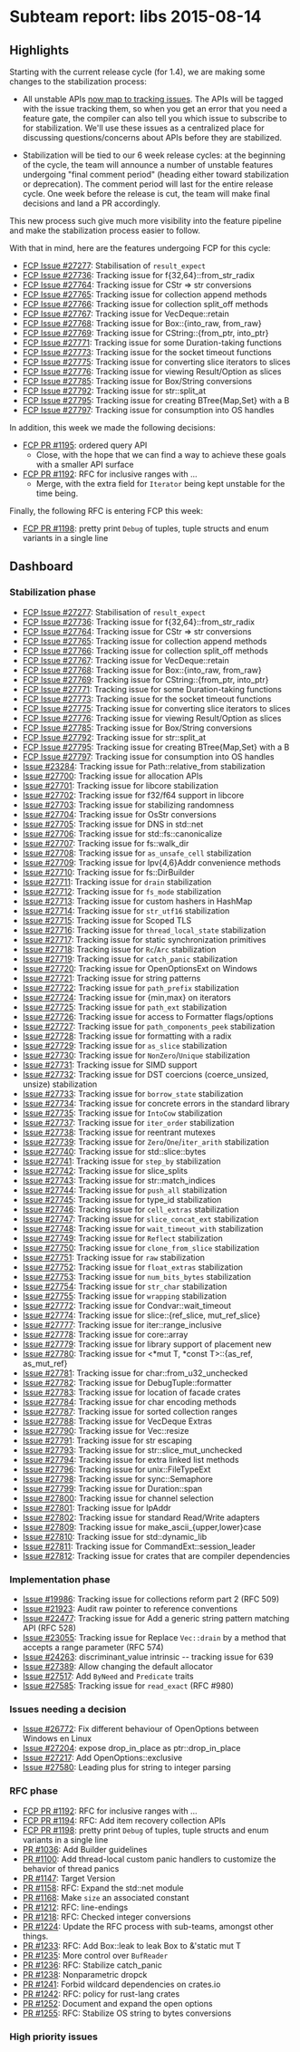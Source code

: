 # Subteam report: libs 2015-08-14

## Highlights

Starting with the current release cycle (for 1.4), we are making some
changes to the stabilization process:

* All unstable APIs
  [now map to tracking issues](https://internals.rust-lang.org/t/psa-stabilization-tracking-on-the-libs-team/2493). The
  APIs will be tagged with the issue tracking them, so when you get an
  error that you need a feature gate, the compiler can also tell you
  which issue to subscribe to for stabilization. We'll use these
  issues as a centralized place for discussing questions/concerns
  about APIs before they are stabilized.

* Stabilization will be tied to our 6 week release cycles: at the
  beginning of the cycle, the team will announce a number of unstable
  features undergoing "final comment period" (heading either toward
  stabilization or deprecation). The comment period will last for the
  entire release cycle. One week before the release is cut, the team
  will make final decisions and land a PR accordingly.

This new process such give much more visibility into the feature
pipeline and make the stabilization process easier to follow.

With that in mind, here are the features undergoing FCP for this cycle:

- [FCP Issue #27277](https://github.com/rust-lang/rust/issues/27277):
  Stabilisation of `result_expect`
- [FCP Issue #27736](https://github.com/rust-lang/rust/issues/27736):
  Tracking issue for f{32,64}::from_str_radix
- [FCP Issue #27764](https://github.com/rust-lang/rust/issues/27764):
  Tracking issue for CStr => str conversions
- [FCP Issue #27765](https://github.com/rust-lang/rust/issues/27765):
  Tracking issue for collection append methods
- [FCP Issue #27766](https://github.com/rust-lang/rust/issues/27766):
  Tracking issue for collection split_off methods
- [FCP Issue #27767](https://github.com/rust-lang/rust/issues/27767):
  Tracking issue for VecDeque::retain
- [FCP Issue #27768](https://github.com/rust-lang/rust/issues/27768):
  Tracking issue for Box::{into_raw, from_raw}
- [FCP Issue #27769](https://github.com/rust-lang/rust/issues/27769):
  Tracking issue for CString::{from_ptr, into_ptr}
- [FCP Issue #27771](https://github.com/rust-lang/rust/issues/27771):
  Tracking issue for some Duration-taking functions
- [FCP Issue #27773](https://github.com/rust-lang/rust/issues/27773):
  Tracking issue for the socket timeout functions
- [FCP Issue #27775](https://github.com/rust-lang/rust/issues/27775):
  Tracking issue for converting slice iterators to slices
- [FCP Issue #27776](https://github.com/rust-lang/rust/issues/27776):
  Tracking issue for viewing Result/Option as slices
- [FCP Issue #27785](https://github.com/rust-lang/rust/issues/27785):
  Tracking issue for Box<str>/String conversions
- [FCP Issue #27792](https://github.com/rust-lang/rust/issues/27792):
  Tracking issue for str::split_at
- [FCP Issue #27795](https://github.com/rust-lang/rust/issues/27795):
  Tracking issue for creating BTree{Map,Set} with a B
- [FCP Issue #27797](https://github.com/rust-lang/rust/issues/27797):
  Tracking issue for consumption into OS handles

In addition, this week we made the following decisions:

- [FCP PR #1195](https://github.com/rust-lang/rfcs/pull/1195):
  ordered query API
  - Close, with the hope that we can find a way to achieve these goals
    with a smaller API surface
- [FCP PR #1192](https://github.com/rust-lang/rfcs/pull/1192):
  RFC for inclusive ranges with ...
  - Merge, with the extra field for `Iterator` being kept unstable for
    the time being.

Finally, the following RFC is entering FCP this week:

- [FCP PR #1198](https://github.com/rust-lang/rfcs/pull/1198):
  pretty print `Debug` of tuples, tuple structs and enum variants in a single line

## Dashboard

### Stabilization phase

- [FCP Issue #27277](https://github.com/rust-lang/rust/issues/27277):
  Stabilisation of `result_expect`
- [FCP Issue #27736](https://github.com/rust-lang/rust/issues/27736):
  Tracking issue for f{32,64}::from_str_radix
- [FCP Issue #27764](https://github.com/rust-lang/rust/issues/27764):
  Tracking issue for CStr => str conversions
- [FCP Issue #27765](https://github.com/rust-lang/rust/issues/27765):
  Tracking issue for collection append methods
- [FCP Issue #27766](https://github.com/rust-lang/rust/issues/27766):
  Tracking issue for collection split_off methods
- [FCP Issue #27767](https://github.com/rust-lang/rust/issues/27767):
  Tracking issue for VecDeque::retain
- [FCP Issue #27768](https://github.com/rust-lang/rust/issues/27768):
  Tracking issue for Box::{into_raw, from_raw}
- [FCP Issue #27769](https://github.com/rust-lang/rust/issues/27769):
  Tracking issue for CString::{from_ptr, into_ptr}
- [FCP Issue #27771](https://github.com/rust-lang/rust/issues/27771):
  Tracking issue for some Duration-taking functions
- [FCP Issue #27773](https://github.com/rust-lang/rust/issues/27773):
  Tracking issue for the socket timeout functions
- [FCP Issue #27775](https://github.com/rust-lang/rust/issues/27775):
  Tracking issue for converting slice iterators to slices
- [FCP Issue #27776](https://github.com/rust-lang/rust/issues/27776):
  Tracking issue for viewing Result/Option as slices
- [FCP Issue #27785](https://github.com/rust-lang/rust/issues/27785):
  Tracking issue for Box<str>/String conversions
- [FCP Issue #27792](https://github.com/rust-lang/rust/issues/27792):
  Tracking issue for str::split_at
- [FCP Issue #27795](https://github.com/rust-lang/rust/issues/27795):
  Tracking issue for creating BTree{Map,Set} with a B
- [FCP Issue #27797](https://github.com/rust-lang/rust/issues/27797):
  Tracking issue for consumption into OS handles
- [Issue #23284](https://github.com/rust-lang/rust/issues/23284):
  Tracking issue for Path::relative_from stabilization
- [Issue #27700](https://github.com/rust-lang/rust/issues/27700):
  Tracking issue for allocation APIs
- [Issue #27701](https://github.com/rust-lang/rust/issues/27701):
  Tracking issue for libcore stabilization
- [Issue #27702](https://github.com/rust-lang/rust/issues/27702):
  Tracking issue for f32/f64 support in libcore
- [Issue #27703](https://github.com/rust-lang/rust/issues/27703):
  Tracking issue for stabilizing randomness
- [Issue #27704](https://github.com/rust-lang/rust/issues/27704):
  Tracking issue for OsStr conversions
- [Issue #27705](https://github.com/rust-lang/rust/issues/27705):
  Tracking issue for DNS in std::net
- [Issue #27706](https://github.com/rust-lang/rust/issues/27706):
  Tracking issue for std::fs::canonicalize
- [Issue #27707](https://github.com/rust-lang/rust/issues/27707):
  Tracking issue for fs::walk_dir
- [Issue #27708](https://github.com/rust-lang/rust/issues/27708):
  Tracking issue for `as_unsafe_cell` stabilization
- [Issue #27709](https://github.com/rust-lang/rust/issues/27709):
  Tracking issue for Ipv{4,6}Addr convenience methods
- [Issue #27710](https://github.com/rust-lang/rust/issues/27710):
  Tracking issue for fs::DirBuilder
- [Issue #27711](https://github.com/rust-lang/rust/issues/27711):
  Tracking issue for `drain` stabilization
- [Issue #27712](https://github.com/rust-lang/rust/issues/27712):
  Tracking issue for `fs_mode` stabilization
- [Issue #27713](https://github.com/rust-lang/rust/issues/27713):
  Tracking issue for custom hashers in HashMap
- [Issue #27714](https://github.com/rust-lang/rust/issues/27714):
  Tracking issue for `str_utf16` stabilization
- [Issue #27715](https://github.com/rust-lang/rust/issues/27715):
  Tracking issue for Scoped TLS
- [Issue #27716](https://github.com/rust-lang/rust/issues/27716):
  Tracking issue for `thread_local_state` stabilization
- [Issue #27717](https://github.com/rust-lang/rust/issues/27717):
  Tracking issue for static synchronization primitives
- [Issue #27718](https://github.com/rust-lang/rust/issues/27718):
  Tracking issue for `Rc`/`Arc` stabilization
- [Issue #27719](https://github.com/rust-lang/rust/issues/27719):
  Tracking issue for `catch_panic` stabilization
- [Issue #27720](https://github.com/rust-lang/rust/issues/27720):
  Tracking issue for OpenOptionsExt on Windows
- [Issue #27721](https://github.com/rust-lang/rust/issues/27721):
  Tracking issue for string patterns
- [Issue #27722](https://github.com/rust-lang/rust/issues/27722):
  Tracking issue for `path_prefix` stabilization
- [Issue #27724](https://github.com/rust-lang/rust/issues/27724):
  Tracking issue for {min,max} on iterators
- [Issue #27725](https://github.com/rust-lang/rust/issues/27725):
  Tracking issue for `path_ext` stabilization
- [Issue #27726](https://github.com/rust-lang/rust/issues/27726):
  Tracking issue for access to Formatter flags/options
- [Issue #27727](https://github.com/rust-lang/rust/issues/27727):
  Tracking issue for `path_components_peek` stabilization
- [Issue #27728](https://github.com/rust-lang/rust/issues/27728):
  Tracking issue for formatting with a radix
- [Issue #27729](https://github.com/rust-lang/rust/issues/27729):
  Tracking issue for `as_slice` stabilization
- [Issue #27730](https://github.com/rust-lang/rust/issues/27730):
  Tracking issue for `NonZero`/`Unique` stabilization
- [Issue #27731](https://github.com/rust-lang/rust/issues/27731):
  Tracking issue for SIMD support
- [Issue #27732](https://github.com/rust-lang/rust/issues/27732):
  Tracking issue for DST coercions (coerce_unsized, unsize) stabilization
- [Issue #27733](https://github.com/rust-lang/rust/issues/27733):
  Tracking issue for `borrow_state` stabilization
- [Issue #27734](https://github.com/rust-lang/rust/issues/27734):
  Tracking issue for concrete errors in the standard library
- [Issue #27735](https://github.com/rust-lang/rust/issues/27735):
  Tracking issue for `IntoCow` stabilization
- [Issue #27737](https://github.com/rust-lang/rust/issues/27737):
  Tracking issue for `iter_order` stabilization
- [Issue #27738](https://github.com/rust-lang/rust/issues/27738):
  Tracking issue for reentrant mutexes
- [Issue #27739](https://github.com/rust-lang/rust/issues/27739):
  Tracking issue for `Zero`/`One`/`iter_arith` stabilization
- [Issue #27740](https://github.com/rust-lang/rust/issues/27740):
  Tracking issue for std::slice::bytes
- [Issue #27741](https://github.com/rust-lang/rust/issues/27741):
  Tracking issue for `step_by` stabilization
- [Issue #27742](https://github.com/rust-lang/rust/issues/27742):
  Tracking issue for slice_splits
- [Issue #27743](https://github.com/rust-lang/rust/issues/27743):
  Tracking issue for str::match_indices
- [Issue #27744](https://github.com/rust-lang/rust/issues/27744):
  Tracking issue for `push_all` stabilization
- [Issue #27745](https://github.com/rust-lang/rust/issues/27745):
  Tracking issue for type_id stabilization
- [Issue #27746](https://github.com/rust-lang/rust/issues/27746):
  Tracking issue for `cell_extras` stabilization
- [Issue #27747](https://github.com/rust-lang/rust/issues/27747):
  Tracking issue for `slice_concat_ext` stabilization
- [Issue #27748](https://github.com/rust-lang/rust/issues/27748):
  Tracking issue for `wait_timeout_with` stabilization
- [Issue #27749](https://github.com/rust-lang/rust/issues/27749):
  Tracking issue for `Reflect` stabilization
- [Issue #27750](https://github.com/rust-lang/rust/issues/27750):
  Tracking issue for `clone_from_slice` stabilization
- [Issue #27751](https://github.com/rust-lang/rust/issues/27751):
  Tracking issue for `raw` stabilization
- [Issue #27752](https://github.com/rust-lang/rust/issues/27752):
  Tracking issue for `float_extras` stabilization
- [Issue #27753](https://github.com/rust-lang/rust/issues/27753):
  Tracking issue for `num_bits_bytes` stabilization
- [Issue #27754](https://github.com/rust-lang/rust/issues/27754):
  Tracking issue for `str_char` stabilization
- [Issue #27755](https://github.com/rust-lang/rust/issues/27755):
  Tracking issue for `wrapping` stabilization
- [Issue #27772](https://github.com/rust-lang/rust/issues/27772):
  Tracking issue for Condvar::wait_timeout
- [Issue #27774](https://github.com/rust-lang/rust/issues/27774):
  Tracking issue for slice::{ref_slice, mut_ref_slice}
- [Issue #27777](https://github.com/rust-lang/rust/issues/27777):
  Tracking issue for iter::range_inclusive
- [Issue #27778](https://github.com/rust-lang/rust/issues/27778):
  Tracking issue for core::array
- [Issue #27779](https://github.com/rust-lang/rust/issues/27779):
  Tracking issue for library support of placement new
- [Issue #27780](https://github.com/rust-lang/rust/issues/27780):
  Tracking issue for <*mut T, *const T>::{as_ref, as_mut_ref}
- [Issue #27781](https://github.com/rust-lang/rust/issues/27781):
  Tracking issue for char::from_u32_unchecked
- [Issue #27782](https://github.com/rust-lang/rust/issues/27782):
  Tracking issue for DebugTuple::formatter
- [Issue #27783](https://github.com/rust-lang/rust/issues/27783):
  Tracking issue for location of facade crates
- [Issue #27784](https://github.com/rust-lang/rust/issues/27784):
  Tracking issue for char encoding methods
- [Issue #27787](https://github.com/rust-lang/rust/issues/27787):
  Tracking issue for sorted collection ranges
- [Issue #27788](https://github.com/rust-lang/rust/issues/27788):
  Tracking issue for VecDeque Extras
- [Issue #27790](https://github.com/rust-lang/rust/issues/27790):
  Tracking issue for Vec::resize
- [Issue #27791](https://github.com/rust-lang/rust/issues/27791):
  Tracking issue for str escaping
- [Issue #27793](https://github.com/rust-lang/rust/issues/27793):
  Tracking issue for str::slice_mut_unchecked
- [Issue #27794](https://github.com/rust-lang/rust/issues/27794):
  Tracking issue for extra linked list methods
- [Issue #27796](https://github.com/rust-lang/rust/issues/27796):
  Tracking issue for unix::FileTypeExt
- [Issue #27798](https://github.com/rust-lang/rust/issues/27798):
  Tracking issue for sync::Semaphore
- [Issue #27799](https://github.com/rust-lang/rust/issues/27799):
  Tracking issue for Duration::span
- [Issue #27800](https://github.com/rust-lang/rust/issues/27800):
  Tracking issue for channel selection
- [Issue #27801](https://github.com/rust-lang/rust/issues/27801):
  Tracking issue for IpAddr
- [Issue #27802](https://github.com/rust-lang/rust/issues/27802):
  Tracking issue for standard Read/Write adapters
- [Issue #27809](https://github.com/rust-lang/rust/issues/27809):
  Tracking issue for make_ascii_{upper,lower}case
- [Issue #27810](https://github.com/rust-lang/rust/issues/27810):
  Tracking issue for std::dynamic_lib
- [Issue #27811](https://github.com/rust-lang/rust/issues/27811):
  Tracking issue for CommandExt::session_leader
- [Issue #27812](https://github.com/rust-lang/rust/issues/27812):
  Tracking issue for crates that are compiler dependencies

### Implementation phase

- [Issue #19986](https://github.com/rust-lang/rust/issues/19986):
  Tracking issue for collections reform part 2 (RFC 509)
- [Issue #21923](https://github.com/rust-lang/rust/issues/21923):
  Audit raw pointer to reference conventions
- [Issue #22477](https://github.com/rust-lang/rust/issues/22477):
  Tracking issue for Add a generic string pattern matching API (RFC 528)
- [Issue #23055](https://github.com/rust-lang/rust/issues/23055):
  Tracking issue for Replace `Vec::drain` by a method that accepts a range parameter (RFC 574)
- [Issue #24263](https://github.com/rust-lang/rust/issues/24263):
  discriminant_value intrinsic -- tracking issue for 639
- [Issue #27389](https://github.com/rust-lang/rust/issues/27389):
  Allow changing the default allocator
- [Issue #27517](https://github.com/rust-lang/rust/issues/27517):
  Add `ByNeed` and `Predicate` traits
- [Issue #27585](https://github.com/rust-lang/rust/issues/27585):
  Tracking issue for `read_exact` (RFC #980)

### Issues needing a decision

- [Issue #26772](https://github.com/rust-lang/rust/pull/26772):
  Fix different behaviour of OpenOptions between Windows en Linux
- [Issue #27204](https://github.com/rust-lang/rust/pull/27204):
  expose drop_in_place as ptr::drop_in_place
- [Issue #27217](https://github.com/rust-lang/rust/pull/27217):
  Add OpenOptions::exclusive
- [Issue #27580](https://github.com/rust-lang/rust/issues/27580):
  Leading plus for string to integer parsing

### RFC phase

- [FCP PR #1192](https://github.com/rust-lang/rfcs/pull/1192):
  RFC for inclusive ranges with ...
- [FCP PR #1194](https://github.com/rust-lang/rfcs/pull/1194):
  RFC: Add item recovery collection APIs
- [FCP PR #1198](https://github.com/rust-lang/rfcs/pull/1198):
  pretty print `Debug` of tuples, tuple structs and enum variants in a single line
- [PR #1036](https://github.com/rust-lang/rfcs/pull/1036):
  Add Builder guidelines
- [PR #1100](https://github.com/rust-lang/rfcs/pull/1100):
  Add thread-local custom panic handlers to customize the behavior of thread panics
- [PR #1147](https://github.com/rust-lang/rfcs/pull/1147):
  Target Version
- [PR #1158](https://github.com/rust-lang/rfcs/pull/1158):
  RFC: Expand the std::net module
- [PR #1168](https://github.com/rust-lang/rfcs/pull/1168):
  Make `size` an associated constant
- [PR #1212](https://github.com/rust-lang/rfcs/pull/1212):
  RFC: line-endings
- [PR #1218](https://github.com/rust-lang/rfcs/pull/1218):
  RFC: Checked integer conversions
- [PR #1224](https://github.com/rust-lang/rfcs/pull/1224):
  Update the RFC process with sub-teams, amongst other things.
- [PR #1233](https://github.com/rust-lang/rfcs/pull/1233):
  RFC: Add Box::leak to leak Box<T> to &'static mut T
- [PR #1235](https://github.com/rust-lang/rfcs/pull/1235):
  More control over `BufReader`
- [PR #1236](https://github.com/rust-lang/rfcs/pull/1236):
  RFC: Stabilize catch_panic
- [PR #1238](https://github.com/rust-lang/rfcs/pull/1238):
  Nonparametric dropck
- [PR #1241](https://github.com/rust-lang/rfcs/pull/1241):
  Forbid wildcard dependencies on crates.io
- [PR #1242](https://github.com/rust-lang/rfcs/pull/1242):
  RFC: policy for rust-lang crates
- [PR #1252](https://github.com/rust-lang/rfcs/pull/1252):
  Document and expand the open options
- [PR #1255](https://github.com/rust-lang/rfcs/pull/1255):
  RFC: Stabilize OS string to bytes conversions

### High priority issues
